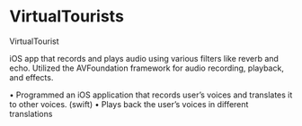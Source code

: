 # VirtualTourists
VirtualTourist

iOS app that records and plays audio using various filters like reverb and echo.
Utilized the AVFoundation framework for audio recording, playback, and effects.

• Programmed an iOS application that records user’s voices and translates it to other voices. (swift)
• Plays back the user’s voices in different translations
